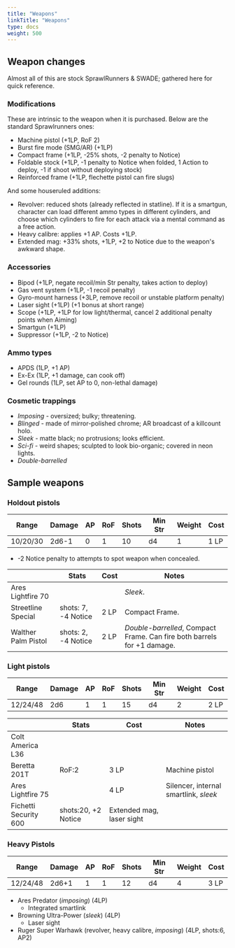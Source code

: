 ```yaml
---
title: "Weapons"
linkTitle: "Weapons"
type: docs
weight: 500
---
```


## Weapon changes

Almost all of this are stock SprawlRunners & SWADE; gathered here for quick reference.

### Modifications

These are intrinsic to the weapon when it is purchased. Below are the standard Sprawlrunners ones:

* Machine pistol (+1LP, RoF 2)
* Burst fire mode (SMG/AR) (+1LP)
* Compact frame (+1LP, -25% shots, -2 penalty to Notice)
* Foldable stock (+1LP, -1 penalty to Notice when folded, 1 Action to deploy, -1 if shoot without deploying stock)
* Reinforced frame (+1LP, flechette pistol can fire slugs)

And some houseruled additions:

* Revolver: reduced shots (already reflected in statline). If it is a smartgun, character can load different ammo types in different cylinders, and choose which cylinders to fire for each attack via a mental command as a free action.
* Heavy calibre: applies +1 AP. Costs +1LP.
* Extended mag: +33% shots, +1LP, +2 to Notice due to the weapon's awkward shape.

### Accessories

* Bipod (+1LP, negate recoil/min Str penalty, takes action to deploy)
* Gas vent system (+1LP, -1 recoil penalty)
* Gyro-mount harness (+3LP, remove recoil or unstable platform penalty)
* Laser sight (+1LP) (+1 bonus at short range)
* Scope (+1LP, +1LP for low light/thermal, cancel 2 additional penalty points when Aiming)
* Smartgun (+1LP)
* Suppressor (+1LP, -2 to Notice)

### Ammo types

* APDS (1LP, +1 AP)
* Ex-Ex (1LP, +1 damage, can cook off)
* Gel rounds (1LP, set AP to 0, non-lethal damage)

### Cosmetic trappings

* *Imposing* - oversized; bulky; threatening.
* *Blinged* - made of mirror-polished chrome; AR broadcast of a killcount holo.
* *Sleek* - matte black; no protrusions; looks efficient.
* *Sci-fi* - weird shapes; sculpted to look bio-organic; covered in neon lights.
* *Double-barrelled*

## Sample weapons

### Holdout pistols

| Range    | Damage | AP | RoF | Shots | Min Str | Weight | Cost |
|----------|--------|----|-----|-------|---------|--------|------|
| 10/20/30 | 2d6-1  | 0  | 1   | 10    | d4      | 1      | 1 LP  |

* -2 Notice penalty to attempts to spot weapon when concealed.

|                                          | Stats               | Cost | Notes                                              |
|------------------------------------------|---------------------|------|----------------------------------------------------|
| Ares Lightfire 70              |                     |      | *Sleek*.                                                   |
| Streetline Special                       | shots: 7, -4 Notice | 2 LP | Compact Frame.                                     |
| Walther Palm Pistol | shots: 2, -4 Notice | 2 LP | *Double-barrelled*, Compact Frame. Can fire both barrels for +1 damage. |

### Light pistols

| Range    | Damage | AP | RoF | Shots | Min Str | Weight | Cost |
|----------|--------|----|-----|-------|---------|--------|------|
| 12/24/48 | 2d6    | 1  | 1   | 15    | d4      | 2      | 2 LP  |

|                                          | Stats               | Cost | Notes                                              |
|------------------------------------------|---------------------|------|----------------------------------------------------|
| Colt America L36 |||
| Beretta 201T | RoF:2 | 3 LP | Machine pistol |
| Ares Lightfire 75 | | 4 LP | Silencer, internal smartlink, *sleek* |
| Fichetti Security 600 | shots:20, +2 Notice | Extended mag, laser sight |

### Heavy Pistols

| Range    | Damage | AP | RoF | Shots | Min Str | Weight | Cost |
|----------|--------|----|-----|-------|---------|--------|------|
| 12/24/48 | 2d6+1  | 1  | 1   | 12    | d4      | 4      | 3 LP  |


* Ares Predator (*imposing*) (4LP)
	* Integrated smartlink
* Browning Ultra-Power (*sleek*) (4LP)
	* Laser sight
* Ruger Super Warhawk (revolver, heavy calibre, *imposing*) (4LP, shots:6, AP2)

